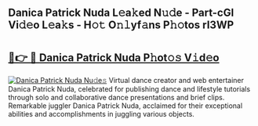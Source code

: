 ## Danica Patrick Nuda L𝚎a𝚔ed N𝚞𝚍e - Part-cGl Vi𝚍𝚎o L𝚎a𝚔s - H𝚘𝚝 O𝚗𝚕yf𝚊ns P𝚑𝚘tos rI3WP

# <h2><a href="http://kf0uco.oniu.top/?m=Danica+Patrick+Nuda">🔗👉 🔴 Danica Patrick Nuda P𝚑ot𝚘𝚜 V𝚒d𝚎o</a></h2>

[![Danica Patrick Nuda Nu𝚍e𝚜](https://i.imgur.com/0qMVB7G.gif)](http://kf0uco.oniu.top/?m=Danica+Patrick+Nuda)
Virtual dance creator and web entertainer Danica Patrick Nuda, celebrated for publishing dance and lifestyle tutorials through solo and collaborative dance presentations and brief clips. Remarkable juggler Danica Patrick Nuda, acclaimed for their exceptional abilities and accomplishments in juggling various objects.  
